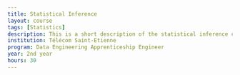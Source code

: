 ```yaml
---
title: Statistical Inference
layout: course
tags: [Statistics]
description: This is a short description of the statistical inference course
institution: Télécom Saint-Etienne
program: Data Engineering Apprenticeship Engineer
year: 2nd year
hours: 30
---
```

